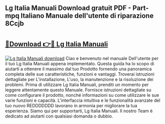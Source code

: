 ## Lg Italia Manuali Download gratuit PDF - Part-mpq Italiano Manuale dell'utente di riparazione 8Ccjb

# <h2><a href="http://df99our.blite.top/?on=Lg+Italia+Manuali">🔗Download 👉🔴 Lg Italia Manuali</a></h2>

[![Lg Italia Manuali download](https://i.imgur.com/lujVjoI.png)](http://df99our.blite.top/?on=Lg+Italia+Manuali)
Ciao e benvenuto nel manuale Dell'utente per il tuo Lg Italia Manuali appena implementato. Questa guida ha lo scopo di aiutarti a ottenere il massimo dal tuo Prodotto fornendo una panoramica completa delle sue caratteristiche, funzioni e vantaggi. Troverai istruzioni dettagliate per L'installazione, L'uso, la manutenzione e la risoluzione dei problemi. Prima di utilizzare Lg Italia Manuali, prenditi un momento per leggere attentamente questo Manuale. Fornisce istruzioni dettagliate su come configurare il prodotto, nonché informazioni su come utilizzare le sue varie funzioni e capacità. L'interfaccia intuitiva e le funzionalità avanzate del tuo nuovo REDDDDDDD lavorano in armonia per migliorare la tua esperienza. Siamo qui per supportarti, Lg Italia Manuali. Il nostro Team è dedicato ad aiutarti con qualsiasi domanda o dubbio.
